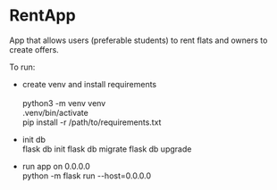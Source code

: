 # RentApp
App that allows users (preferable students) to rent flats and owners to create offers. 

To run:
- create venv and install requirements\
\
python3 -m venv venv\
.venv/bin/activate\
pip install -r /path/to/requirements.txt

- init db\
flask db init
flask db migrate
flask db upgrade

- run app on 0.0.0.0\
python -m flask run --host=0.0.0.0
